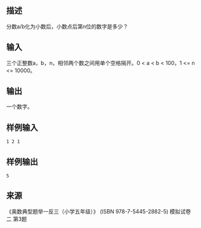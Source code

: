 ## 描述


分数a/b化为小数后，小数点后第n位的数字是多少？

## 输入


三个正整数a，b，n，相邻两个数之间用单个空格隔开。0 < a < b < 100，1 <= n <= 10000。

## 输出


一个数字。

## 样例输入


```
1 2 1
```


## 样例输出


```
5
```


## 来源


《奥数典型题举一反三（小学五年级）》 (ISBN 978-7-5445-2882-5) 模拟试卷二 第3题

